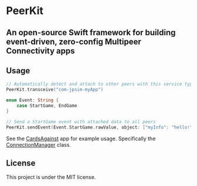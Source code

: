 # PeerKit

## An open-source Swift framework for building event-driven, zero-config Multipeer Connectivity apps

## Usage

```swift
// Automatically detect and attach to other peers with this service type
PeerKit.transceive("com-jpsim-myApp")

enum Event: String {
    case StartGame, EndGame
}

// Send a StartGame event with attached data to all peers
PeerKit.sendEvent(Event.StartGame.rawValue, object: ["myInfo": "hello!"] as AnyObject)
```

See the [CardsAgainst](https://github.com/jpsim/CardsAgainst) app for example usage. Specifically the [ConnectionManager](https://github.com/jpsim/CardsAgainst/blob/master/CardsAgainst/Controllers/ConnectionManager.swift) class.

## License

This project is under the MIT license.
